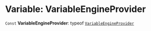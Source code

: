 # Variable: VariableEngineProvider

`Const` **VariableEngineProvider**: typeof [`VariableEngineProvider`](/auto-docs/variable-core/variables/VariableEngineProvider-1.md)
